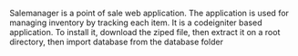 Salemanager is a point of sale web application. The application is used for managing inventory by tracking each item.
It is a codeigniter based application.
To install it, download the ziped file, then extract it on a root directory, then import database from the database folder
